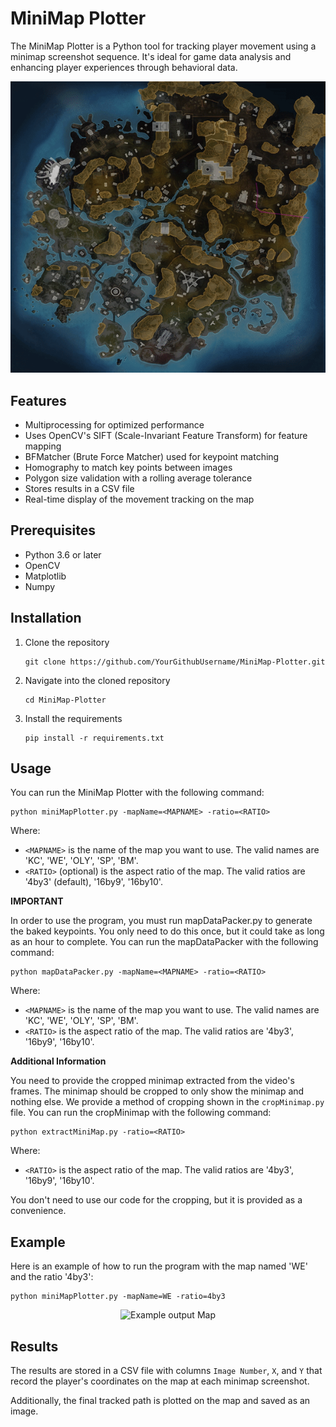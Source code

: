 MiniMap Plotter
===============

The MiniMap Plotter is a Python tool for tracking player movement using a minimap screenshot sequence. It's ideal for game data analysis and enhancing player experiences through behavioral data.

<p align="center"> <img src="githubImages/result.gif" alt="happihound's custom image"/> </p>

Features
--------

*   Multiprocessing for optimized performance
*   Uses OpenCV's SIFT (Scale-Invariant Feature Transform) for feature mapping
*   BFMatcher (Brute Force Matcher) used for keypoint matching
*   Homography to match key points between images
*   Polygon size validation with a rolling average tolerance
*   Stores results in a CSV file
*   Real-time display of the movement tracking on the map


Prerequisites
-------------

*   Python 3.6 or later
*   OpenCV
*   Matplotlib
*   Numpy

Installation
------------

1.  Clone the repository

        git clone https://github.com/YourGithubUsername/MiniMap-Plotter.git

2.  Navigate into the cloned repository

        cd MiniMap-Plotter

3.  Install the requirements

        pip install -r requirements.txt

Usage
-----

You can run the MiniMap Plotter with the following command:

    python miniMapPlotter.py -mapName=<MAPNAME> -ratio=<RATIO>

Where:

*   `<MAPNAME>` is the name of the map you want to use. The valid names are 'KC', 'WE', 'OLY', 'SP', 'BM'.
*   `<RATIO>` (optional) is the aspect ratio of the map. The valid ratios are '4by3' (default), '16by9', '16by10'.


**IMPORTANT**

In order to use the program, you must run mapDataPacker.py to generate the baked keypoints. You only need to do this once, but it could take as long as an hour to complete. You can run the mapDataPacker with the following command:

    python mapDataPacker.py -mapName=<MAPNAME> -ratio=<RATIO>

Where:

*   `<MAPNAME>` is the name of the map you want to use. The valid names are 'KC', 'WE', 'OLY', 'SP', 'BM'.
*   `<RATIO>` is the aspect ratio of the map. The valid ratios are '4by3', '16by9', '16by10'.

**Additional Information**

You need to provide the cropped minimap extracted from the video's frames. The minimap should be cropped to only show the minimap and nothing else.
We provide a method of cropping shown in the `cropMinimap.py` file. You can run the cropMinimap with the following command:

    python extractMiniMap.py -ratio=<RATIO>

Where:

*   `<RATIO>` is the aspect ratio of the map. The valid ratios are '4by3', '16by9', '16by10'.

You don't need to use our code for the cropping, but it is provided as a convenience.


Example
-------

Here is an example of how to run the program with the map named 'WE' and the ratio '4by3':

    python miniMapPlotter.py -mapName=WE -ratio=4by3

<p align="center"> <img src="githubImages/example_result.jpg" alt="Example output Map"/> </p>

Results
-------

The results are stored in a CSV file with columns `Image Number`, `X`, and `Y` that record the player's coordinates on the map at each minimap screenshot.

Additionally, the final tracked path is plotted on the map and saved as an image.
